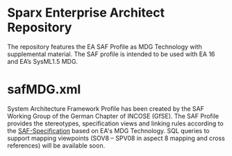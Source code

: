 # Sparx Enterprise Architect Repository
The repository features the EA SAF Profile as MDG Technology with supplemental material. The SAF profile is intended to be used with EA 16 and EA’s SysML1.5 MDG.

# safMDG.xml
System Architecture Framework Profile has been created by the SAF Working Group of the German Chapter of INCOSE (GfSE). The SAF Profile provides the stereotypes, specification views and linking rules according to the [SAF-Specification](https://github.com/GfSE/SAF-Specification/tree/TdSE2023) based on EA's MDG Technology.
SQL queries to support mapping viewpoints (SOV8 – SPV08 in aspect 8 mapping and cross references) will be available soon.
